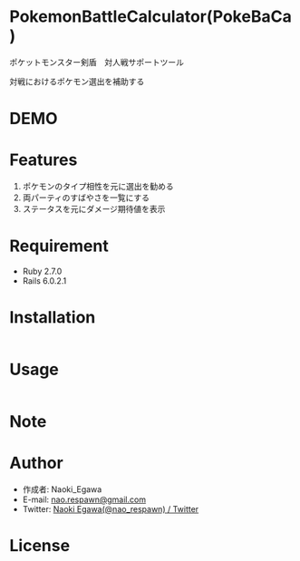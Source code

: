 # PokemonBattleCalculator(PokeBaCa)
ポケットモンスター剣盾　対人戦サポートツール

対戦におけるポケモン選出を補助する

# DEMO

<!-- "hoge"の魅力が直感的に伝えわるデモ動画や図解を載せる -->

# Features

1. ポケモンのタイプ相性を元に選出を勧める
2. 両パーティのすばやさを一覧にする
3. ステータスを元にダメージ期待値を表示

# Requirement

<!-- "hoge"を動かすのに必要なライブラリなどを列挙する -->

* Ruby 2.7.0
* Rails 6.0.2.1

# Installation

<!-- Requirementで列挙したライブラリなどのインストール方法を説明する -->

```bash

```

# Usage

<!-- DEMOの実行方法など、"hoge"の基本的な使い方を説明する -->

```bash
```

# Note

<!-- 注意点などがあれば書く -->

# Author

<!-- 作成情報を列挙する -->

* 作成者: Naoki_Egawa
* E-mail: nao.respawn@gmail.com
* Twitter: [Naoki Egawa(@nao_respawn) / Twitter](https://twitter.com/nao_respawn)

# License

<!-- ライセンスを明示する -->
